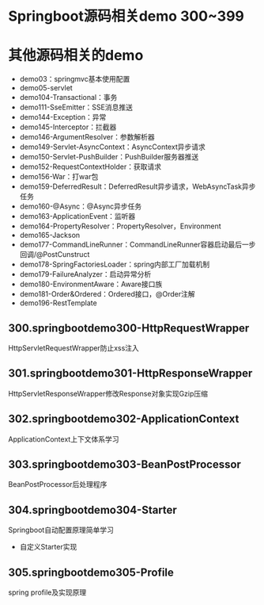 # Springboot源码相关demo 300~399
# 其他源码相关的demo
- demo03：springmvc基本使用配置
- demo05-servlet
- demo104-Transactional：事务
- demo111-SseEmitter：SSE消息推送
- demo144-Exception：异常
- demo145-Interceptor：拦截器
- demo146-ArgumentResolver：参数解析器
- demo149-Servlet-AsyncContext：AsyncContext异步请求
- demo150-Servlet-PushBuilder：PushBuilder服务器推送
- demo152-RequestContextHolder：获取请求
- demo156-War：打war包
- demo159-DeferredResult：DeferredResult异步请求，WebAsyncTask异步任务
- demo160-@Async：@Async异步任务
- demo163-ApplicationEvent：监听器
- demo164-PropertyResolver：PropertyResolver，Environment
- demo165-Jackson
- demo177-CommandLineRunner：CommandLineRunner容器启动最后一步回调/@PostCunstruct
- demo178-SpringFactoriesLoader：spring内部工厂加载机制
- demo179-FailureAnalyzer：启动异常分析
- demo180-EnvironmentAware：Aware接口族
- demo181-Order&amp;Ordered：Ordered接口，@Order注解
- demo196-RestTemplate

## 300.springbootdemo300-HttpRequestWrapper
HttpServletRequestWrapper防止xss注入

## 301.springbootdemo301-HttpResponseWrapper
HttpServletResponseWrapper修改Response对象实现Gzip压缩

## 302.springbootdemo302-ApplicationContext
ApplicationContext上下文体系学习

## 303.springbootdemo303-BeanPostProcessor
BeanPostProcessor后处理程序

## 304.springbootdemo304-Starter
Springboot自动配置原理简单学习
- 自定义Starter实现

## 305.springbootdemo305-Profile
spring profile及实现原理

